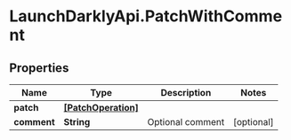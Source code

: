 # LaunchDarklyApi.PatchWithComment

## Properties

Name | Type | Description | Notes
------------ | ------------- | ------------- | -------------
**patch** | [**[PatchOperation]**](PatchOperation.md) |  | 
**comment** | **String** | Optional comment | [optional] 


